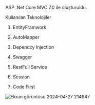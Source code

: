 ASP .Net Core MVC 7.0 ile oluşturuldu.

Kullanılan Teknolojiler

1. EntityFramwork

2. AutoMapper

3. Dependcy Injection

4. Swagger

5. RestFull Service

6. Session 

7. Code First



![Ekran görüntüsü 2024-04-27 214647](https://github.com/mervebayindir/MobilyaETicaret/assets/76398913/74e15167-b127-4f53-9dc3-6c97e5419d19)


